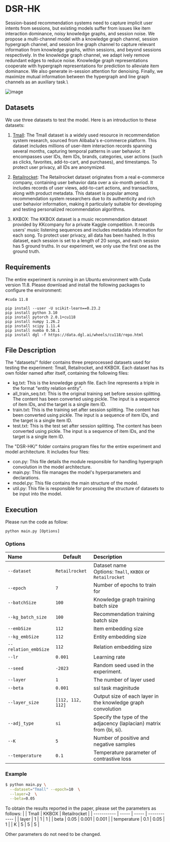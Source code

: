 # DSR-HK
Session-based recommendation systems need to capture implicit user intents from sessions, but existing models suffer from issues like item interaction dominance, noisy knowledge graphs, and session noise. We propose a multi-channel model with a knowledge graph channel, session hypergraph channel, and session line graph channel to capture relevant information from knowledge graphs, within sessions, and beyond sessions respectively. In the knowledge graph channel, we adapt ively remove redundant edges to reduce noise. Knowledge graph representations cooperate with hypergraph representations for prediction to alleviate item dominance. We also generate in-session attention for denoising. Finally, we maximize mutual information between the hypergraph and line graph channels as an auxiliary task.\\

![image](https://github.com/hohehohe0509/DSR-HK/blob/main/%E6%9E%B6%E6%A7%8BV1.PNG)

## Datasets
We use three datasets to test the model. Here is an introduction to these datasets:
1. [Tmall](https://tianchi.aliyun.com/dataset/140281): The Tmall dataset is a widely used resource in recommendation system research, sourced from Alibaba's e-commerce platform. This dataset includes millions of user-item interaction records spanning several months, capturing temporal patterns in user behavior. It encompasses user IDs, item IDs, brands, categories, user actions (such as clicks, favorites, add-to-cart, and purchases), and timestamps. To protect user privacy, all IDs are anonymized.

2. [Retailrocket](https://www.kaggle.com/datasets/retailrocket/ecommerce-dataset): The Retailrocket dataset originates from a real e-commerce company, containing user behavior data over a six-month period. It includes records of user views, add-to-cart actions, and transactions, along with product metadata. This dataset is popular among recommendation system researchers due to its authenticity and rich user behavior information, making it particularly suitable for developing and testing personalized recommendation algorithms.

3. KKBOX: The KKBOX dataset is a music recommendation dataset provided by KKcompany for a private Kaggle competition. It records users' music listening sequences and includes metadata information for each song. To protect user privacy, all data has been hashed. In this dataset, each session is set to a length of 20 songs, and each session has 5 ground truths. In our experiment, we only use the first one as the ground truth.


## Requirements
The entire experiment is running in an Ubuntu environment with Cuda version 11.8. 
Please download and install the following packages to configure the environment:
```
#cuda 11.8

pip install --user -U scikit-learn==0.23.2
pip install python 3.10
pip install pytorch 2.0.1+cu118
pip install numpy 1.26.2
pip install scipy 1.11.4
pip install numba 0.58.1
pip install dgl -f https://data.dgl.ai/wheels/cu118/repo.html
```

## File Description
The "datasets/" folder contains three preprocessed datasets used for testing the experiment: Tmall, Retailrocket, and KKBOX. Each dataset has its own folder named after itself, containing the following files:
* kg.txt: This is the knowledge graph file. Each line represents a triple in the format "entity relation entity".
* all_train_seq.txt: This is the original training set before session splitting. The content has been converted using pickle. The input is a sequence of item IDs, and the target is a single item ID.
* train.txt: This is the training set after session splitting. The content has been converted using pickle. The input is a sequence of item IDs, and the target is a single item ID.
* test.txt: This is the test set after session splitting. The content has been converted using pickle. The input is a sequence of item IDs, and the target is a single item ID.

The "DSR-HK/" folder contains program files for the entire experiment and model architecture. It includes four files:
* con.py: This file details the module responsible for handling hypergraph convolution in the model architecture.
* main.py: This file manages the model's hyperparameters and declarations.
* model.py: This file contains the main structure of the model.
* util.py: This file is responsible for processing the structure of datasets to be input into the model.

## Execution
Please run the code as follow:
```
python main.py [Options]
```


### Options
| Name                 | Default           | Description                                                         |
|:-------------------- | ----------------- |:------------------------------------------------------------------- |
| `--dataset`          | `Retailrocket`    | Dataset name </br> Options: `Tmall`, `KKBOX` or `Retailrocket`      |
| `--epoch`            | `7`               | Number of epochs to train for                                       |
| `--batchSize`        | `100`             | Knowledge graph training batch size                                 |
| `--kg_batch_size`    | `100`             | Recommendation training batch size                                  |
| `--embSize`          | `112`             | Item embedding size                                                 |
| `--kg_embSize`       | `112`             | Entity embedding size                                               |
| `--relation_embSize` | `112`             | Relation embedding size                                             |
| `--lr`               | `0.001`           | Learning rate                                                       |
| `--seed`             | `-2023`           | Random seed used in the experiment.                                 |
| `--layer`            | `1`               | The number of layer used                                            |
| `--beta`             | `0.001`           | ssl task maginitude                                                 |
| `--layer_size`       | `[112, 112, 112]` | Output size of each layer in the knowledge graph convolution        |
| `--adj_type`         | `si`              | Specify the type of the adjacency (laplacian) matrix from {bi, si}. |
| `--K`                | `5`               | Number of positive and negative samples                             |
| `--temperature`      | `0.1`             | Temperature parameter of contrastive loss                           |
### Example
```bash
$ python main.py \
  --dataset="Tmall" --epoch=10  \
  --layer=2  \
  --beta=0.05
```

To obtain the results reported in the paper, please set the parameters as follows:
|             | Tmall | KKBOX | Retailrocket |
| ----------- | ----- | ----- | ------------ |
| layer       | 1     | 1     | 1            |
| beta        | 0.05  | 0.001 | 0.001        |
| temperature | 0.1   | 0.05  | 1            |
| K           | 5     | 5     | 5            |

Other parameters do not need to be changed.
